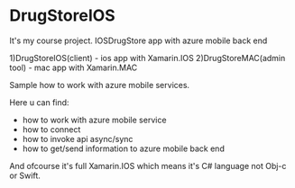 # DrugStoreIOS
It's my course project.
IOSDrugStore app with azure mobile back end

1)DrugStoreIOS(client) - ios app with Xamarin.IOS
2)DrugStoreMAC(admin tool) - mac app with Xamarin.MAC

Sample how to work with azure mobile services.

Here u can find:
- how to work with azure mobile service
- how to connect
- how to invoke api async/sync
- how to get/send information to azure mobile back end

And ofcourse it's full Xamarin.IOS which means it's C# language not Obj-c or Swift.


